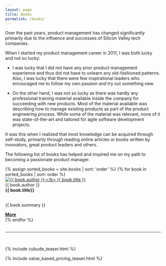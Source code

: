 ```yaml
---
layout: page
title: Books
permalink: /books/
---
```


Over the past years, product management has changed significantly primarily due to the influence and successes of Silicon Valley tech companies. 

When I started my product management career in 2011, I was both lucky and not so lucky:

- I was lucky that I did not have any prior product management experience and thus did not have to unlearn any old-fashioned patterns. Also, I was lucky that there were few inspirational leaders who encouraged me to follow my own passion and try out something new. 

- On the other hand, I was not so lucky as there was hardly any professional training material available inside the company for succeeding with new products. Most of the material available was describing how to manage existing products as part of the product engineering process. While some of the material was relevant, none of it was state-of-the-art and tailored for agile software development projects. 

It was this when I realized that most knowledge can be acquired through self-study, primarily through reading online articles or books written by innovators, great product leaders and others. 

<!--
<ul>
{% for book in site.books %}
  <li>
    <a href="{{ book.url }}"><b>{{ book.author }}:</b> {{ book.title }}</a>
  </li>
{% endfor %}
</ul>
-->

The following list of books has helped and inspired me on my path to becoming a passionate product manager.

<div class="cards-3">
{% assign sorted_books = site.books | sort: 'order' %}
{% for book in sorted_books | sort: order %}    
    <div class="card">
        <a href="{{ book.url | relative_url }}">
            <img src="{{ '/assets/books/' | relative_url }}{{ book.cover_image }}" alt="{{ book.author }}:</b> {{ book.title }}">
        </a>        
    </div>
    <div class="card">
        {{ book.author }}
        <br/>
        <strong>{{ book.title}} </strong>        
        <br/>
        <br/>
        <p>
          {{ book.summary }}
        </p>        
        <a href="{{ book.url | relative_url }}"><b>More</b></a>
    </div>    
{% endfor %}
</div>    



<br/>
<hr/>
<br/>

{% include cubude_teaser.html %}

{% include value_based_pricing_teaser.html %}


<!--
## The CUBUDE method

[CUBUDE](/cubude) is a method I have developed for prioritizing product backlogs. 

{% include cubude_downloads.markdown %}

-->
